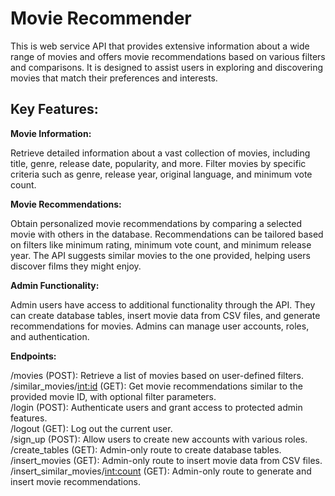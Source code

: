 # Movie Recommender
This is web service API that provides extensive information about a wide range of movies and offers movie recommendations based on various filters and comparisons. It is designed to assist users in exploring and discovering movies that match their preferences and interests.

## Key Features: ##

**Movie Information:**

Retrieve detailed information about a vast collection of movies, including title, genre, release date, popularity, and more.
Filter movies by specific criteria such as genre, release year, original language, and minimum vote count.

**Movie Recommendations:**

Obtain personalized movie recommendations by comparing a selected movie with others in the database.
Recommendations can be tailored based on filters like minimum rating, minimum vote count, and minimum release year.
The API suggests similar movies to the one provided, helping users discover films they might enjoy.


**Admin Functionality:**

Admin users have access to additional functionality through the API.
They can create database tables, insert movie data from CSV files, and generate recommendations for movies.
Admins can manage user accounts, roles, and authentication.


**Endpoints:**

/movies (POST): Retrieve a list of movies based on user-defined filters.  
/similar_movies/<int:id> (GET): Get movie recommendations similar to the provided movie ID, with optional filter parameters.  
/login (POST): Authenticate users and grant access to protected admin features.  
/logout (GET): Log out the current user.  
/sign_up (POST): Allow users to create new accounts with various roles.  
/create_tables (GET): Admin-only route to create database tables.  
/insert_movies (GET): Admin-only route to insert movie data from CSV files.  
/insert_similar_movies/<int:count> (GET): Admin-only route to generate and insert movie recommendations.  
